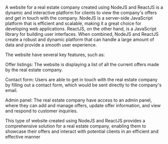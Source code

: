 A website for a real estate company created using NodeJS and ReactJS is a dynamic and interactive platform for clients to view the company's offers and get in touch with the company. NodeJS is a server-side JavaScript platform that is efficient and scalable, making it a great choice for developing web applications. ReactJS, on the other hand, is a JavaScript library for building user interfaces. When combined, NodeJS and ReactJS create a robust and dynamic platform that can handle a large amount of data and provide a smooth user experience.

The website have several key features, such as:

Offer listings: The website is displaying a list of all the current offers made by the real estate company.

Contact form: Users are able to get in touch with the real estate company by filling out a contact form, which would be sent directly to the company's email.

Admin panel: The real estate company have access to an admin panel, where they can add and manage offers, update offer information, and view and respond to customer inquiries.

This type of website created using NodeJS and ReactJS provides a comprehensive solution for a real estate company, enabling them to showcase their offers and interact with potential clients in an efficient and effective manner
